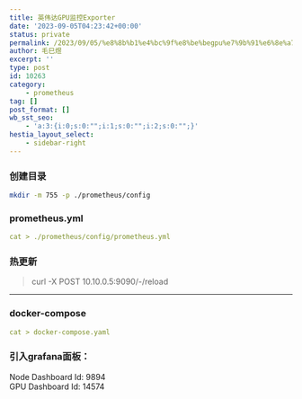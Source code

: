 ```yaml
---
title: 英伟达GPU监控Exporter
date: '2023-09-05T04:23:42+00:00'
status: private
permalink: /2023/09/05/%e8%8b%b1%e4%bc%9f%e8%be%begpu%e7%9b%91%e6%8e%a7exporter
author: 毛巳煜
excerpt: ''
type: post
id: 10263
category:
    - prometheus
tag: []
post_format: []
wb_sst_seo:
    - 'a:3:{i:0;s:0:"";i:1;s:0:"";i:2;s:0:"";}'
hestia_layout_select:
    - sidebar-right
---
```

### 创建目录

```bash
mkdir -m 755 -p ./prometheus/config

```

### prometheus.yml

```yaml
cat > ./prometheus/config/prometheus.yml 
```

### 热更新

> curl -X POST 10.10.0.5:9090/-/reload

- - - - - -

### docker-compose

```yaml
cat > docker-compose.yaml 
```

### 引入grafana面板：

Node Dashboard Id: 9894  
GPU Dashboard Id: 14574